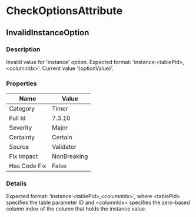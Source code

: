 ﻿---  
uid: Validator_7_3_10  
---

# CheckOptionsAttribute

## InvalidInstanceOption

### Description

Invalid value for 'instance' option. Expected format: 'instance:\<tablePid\>,\<columnIdx\>'. Current value '{optionValue}'.

### Properties

| Name         | Value       |
| ------------ | ----------- |
| Category     | Timer       |
| Full Id      | 7.3.10      |
| Severity     | Major       |
| Certainty    | Certain     |
| Source       | Validator   |
| Fix Impact   | NonBreaking |
| Has Code Fix | False       |

### Details

Expected format: 'instance:\<tablePid\>,\<columnIdx\>', where  \<tablePid\> specifies the table parameter ID and \<columnIdx\> specifies the zero\-based column index of the column that holds the instance value.
